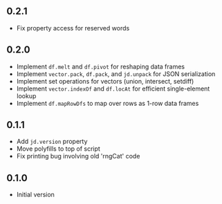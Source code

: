 
## 0.2.1

* Fix property access for reserved words

## 0.2.0

* Implement `df.melt` and `df.pivot` for reshaping data frames
* Implement `vector.pack`, `df.pack`, and `jd.unpack` for JSON serialization
* Implement set operations for vectors (union, intersect, setdiff)
* Implement `vector.indexOf` and `df.locAt` for efficient single-element lookup
* Implement `df.mapRowDfs` to map over rows as 1-row data frames

## 0.1.1

* Add `jd.version` property
* Move polyfills to top of script
* Fix printing bug involving old 'rngCat' code

## 0.1.0

* Initial version
